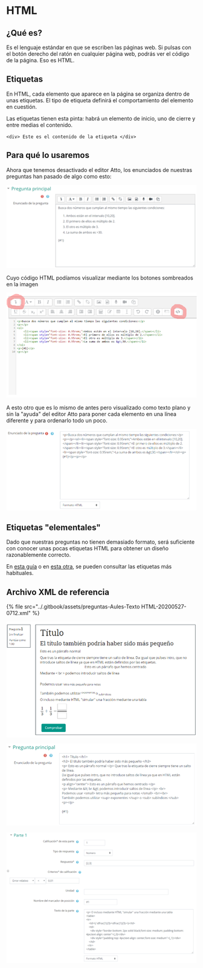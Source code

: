 # HTML

## ¿Qué es?

Es el lenguaje estándar en que se escriben las páginas web. Si pulsas con el botón derecho del ratón en cualquier página web, podrás ver el código de la página. Eso es HTML.

## Etiquetas

En HTML, cada elemento que aparece en la página se organiza dentro de unas etiquetas. El tipo de etiqueta definirá el comportamiento del elemento en cuestión.

Las etiquetas tienen esta pinta: habrá un elemento de inicio, uno de cierre y entre medias el contenido.

```
<div> Este es el contenido de la etiqueta </div>
```

## Para qué lo usaremos

Ahora que tenemos desactivado el editor Atto, los enunciados de nuestras preguntas han pasado de algo como esto:

![](<../.gitbook/assets/image (83).png>)

Cuyo código HTML podíamos visualizar mediante los botones sombreados en la imagen

![](<../.gitbook/assets/image (108).png>)

A esto otro que es lo mismo de antes pero visualizado como texto plano y sin la "ayuda" del editor Atto para poner cada elemento en una línea diferente y para ordenarlo todo un poco.

![](<../.gitbook/assets/image (17).png>)

## Etiquetas "elementales"

Dado que nuestras preguntas no tienen demasiado formato, será suficiente con conocer unas pocas etiquetas HTML para obtener un diseño razonablemente correcto.

En [esta guía](http://platea.pntic.mec.es/\~abercian/guiahtml/formatos.htm) o en [esta otra](https://www.uv.es/cerveron/paginasweb/notashtml.html), se pueden consultar las etiquetas más habituales.

## Archivo XML de referencia

{% file src="../.gitbook/assets/preguntas-Aules-Texto HTML-20200527-0712.xml" %}

![](<../.gitbook/assets/image (43).png>)

![](<../.gitbook/assets/image (75).png>)

![](<../.gitbook/assets/image (20).png>)
